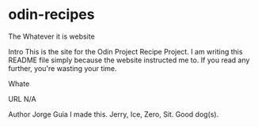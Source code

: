 # odin-recipes
The Whatever it is website

Intro
This is the site for the Odin Project Recipe Project. I am writing this README file simply because the website instructed me to. If you read any further, you're wasting your time.

Whate

URL
N/A

Author
Jorge Guia
I made this.
Jerry, Ice, Zero, Sit.
Good dog(s).
